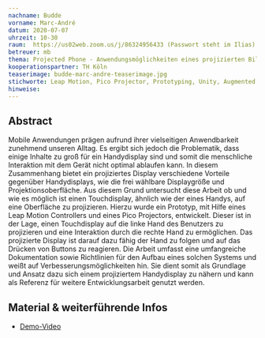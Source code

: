 ```yaml
---
nachname: Budde
vorname: Marc-André
datum: 2020-07-07
uhrzeit: 10-30
raum:  https://us02web.zoom.us/j/86324956433 (Passwort steht im Ilias) Präsentation
betreuer: mb
thema: Projected Phone - Anwendungsmöglichkeiten eines projizierten Bildschirms im mobilen Kontext
kooperationspartner: TH Köln
teaserimage: budde-marc-andre-teaserimage.jpg
stichworte: Leap Motion, Pico Projector, Prototyping, Unity, Augmented Reality
hinweise:
---
```


## Abstract

Mobile Anwendungen prägen aufrund ihrer vielseitigen Anwendbarkeit zunehmend unseren Alltag. Es ergibt sich jedoch die Problematik, dass einige Inhalte zu groß für ein Handydisplay sind und somit die menschliche Interaktion mit dem Gerät nicht optimal ablaufen kann. In diesem Zusammenhang bietet ein projiziertes Display verschiedene Vorteile gegenüber Handydisplays, wie die frei wählbare Displaygröße und Projektionsoberfläche. Aus diesem Grund untersucht diese Arbeit ob und wie es möglich ist einen Touchdisplay, ähnlich wie der eines Handys, auf eine Oberfläche zu projizieren. Hierzu wurde ein Prototyp, mit Hilfe eines Leap Motion Controllers und eines Pico Projectors, entwickelt. Dieser ist in der Lage, einen Touchdisplay auf die linke Hand des Benutzers zu projizieren und eine Interaktion durch die rechte Hand zu ermöglichen. Das projizierte Display ist darauf dazu fähig der Hand zu folgen und auf das Drücken von Buttons zu reagieren. Die Arbeit umfasst eine umfangreiche Dokumentation sowie Richtlinien für den Aufbau eines solchen Systems und weißt auf Verbesserungsmöglichkeiten hin. Sie dient somit als Grundlage und Ansatz dazu sich einem projiziertem Handydisplay zu nähern und kann als Referenz für weitere Entwicklungsarbeit genutzt werden.

## Material & weiterführende Infos

- [Demo-Video](https://drive.google.com/file/d/1bVBUbAMnGF2xr6hA4_l9XVE6QlVqE3aZ/view?usp=sharing)
